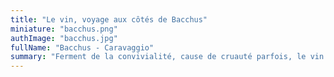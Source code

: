 ```yaml
---
title: "Le vin, voyage aux côtés de Bacchus"
miniature: "bacchus.png"
authImage: "bacchus.jpg"
fullName: "Bacchus - Caravaggio"
summary: "Ferment de la convivialité, cause de cruauté parfois, le vin irrigue nos imaginaires depuis plus de 5000 ans. De la tradition gréco-latine à la tradition judéo-chrétienne."
---
```

